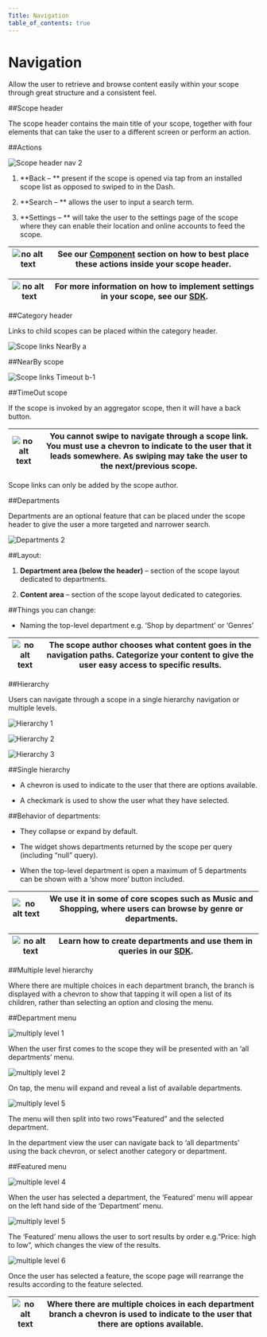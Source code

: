 ```yaml
---
Title: Navigation
table_of_contents: true
---
```


# Navigation

Allow the user to retrieve and browse content easily within your scope through great structure and a consistent feel.

##Scope header

The scope header contains the main title of your scope, together with four elements that can take the user to a different screen or perform an action.

##Actions

![Scope header nav 2](https://assets.ubuntu.com/v1/4008e9d9-Scope-header-nav-2-1024x179.png)

1. **Back – ** present if the scope is opened via tap from an installed scope list as opposed to swiped to in the Dash.

2. **Search – ** allows the user to input a search term.

3. **Settings – ** will take the user to the settings page of the scope where they can enable their location and online accounts to feed the scope.

|![no alt text](https://assets.ubuntu.com/v1/9e8b37dd-link_external.png)|See our  [Component](components.md) section on how to best place these actions inside your scope header.|
|----|----|

|![no alt text](https://assets.ubuntu.com/v1/0d9d7281-developer_links..png)|For more information on how to implement settings in your scope, see our  [SDK](../tutorials/adding-settings-to-your-scope/).|
|----|----|

##Category header

Links to child scopes can be placed within the category header.

![Scope links NearBy a](https://assets.ubuntu.com/v1/79432557-Scope-links-NearBy-a2-618x1024.png)

##NearBy scope

![Scope links Timeout b-1](https://assets.ubuntu.com/v1/02a07bd1-Scope-links-Timeout-b-1-618x1024.png)

##TimeOut scope

If the scope is invoked by an aggregator scope, then it will have a back button.

|![no alt text](https://assets.ubuntu.com/v1/7024ba0f-information-link.png)|You cannot swipe to navigate through a scope link. You must use a chevron to indicate to the user that it leads somewhere. As swiping may take the user to the next/previous scope.|
|----|----|

Scope links can only be added by the scope author.

##Departments

Departments are an optional feature that can be placed under the scope header to give the user a more targeted and narrower search.

![Departments 2](https://assets.ubuntu.com/v1/0f76e6d1-Departments-21-1024x751.png)

##Layout:

1. **Department area (below the header)** – section of the scope layout dedicated to departments.

2. **Content area** – section of the scope layout dedicated to categories.

##Things you can change:

- Naming the top-level department e.g. ‘Shop by department’ or ‘Genres’

|![no alt text](https://assets.ubuntu.com/v1/7024ba0f-information-link.png)|The scope author chooses what content goes in the navigation paths. Categorize your content to give the user easy access to specific results.|
|----|----|

##Hierarchy

Users can navigate through a scope in a single hierarchy navigation or multiple levels.

![Hierarchy 1](https://assets.ubuntu.com/v1/3b0eb504-Hierarchy-13-618x1024.png)

![Hierarchy 2](https://assets.ubuntu.com/v1/6a4c92d1-Hierarchy-22-618x1024.png)

![Hierarchy 3](https://assets.ubuntu.com/v1/b3b11c0d-Hierarchy-32-618x1024.png)

##Single hierarchy

- A chevron is used to indicate to the user that there are options available.

- A checkmark is used to show the user what they have selected.

##Behavior of departments:

- They collapse or expand by default.

- The widget shows departments returned by the scope per query (including “null” query).

- When the top-level department is open a maximum of 5 departments can be shown with a ‘show more’ button included.

|![no alt text](https://assets.ubuntu.com/v1/7024ba0f-information-link.png)|We use it in some of core scopes such as Music and Shopping, where users can browse by genre or departments.|
|----|----|

|![no alt text](https://assets.ubuntu.com/v1/0d9d7281-developer_links..png)|Learn how to create departments and use them in queries in our  [SDK](../tutorials/adding-departments-to-your-scope.md).|
|----|----|

##Multiple level hierarchy

Where there are multiple choices in each department branch, the branch is displayed with a chevron to show that tapping it will open a list of its children, rather than selecting an option and closing the menu.

##Department menu

![multiply level 1](https://assets.ubuntu.com/v1/98605bd3-multiply-level-12-618x1024.png)

When the user first comes to the scope they will be presented with an ‘all departments’ menu.

![multiply level 2](https://assets.ubuntu.com/v1/726cf267-multiply-level-22-618x1024.png)

On tap, the menu will expand and reveal a list of available departments.

![multiply level 5](https://assets.ubuntu.com/v1/45d43336-multiply-level-51-618x1024.png)

The menu will then split into two rows”Featured” and the selected department.

In the department view the user can navigate back to ‘all departments’ using the back chevron, or select another category or department.

##Featured menu

![multiple level 4](https://assets.ubuntu.com/v1/e78d262c-multiple-level-41-618x1024.png)

When the user has selected a department, the ‘Featured’ menu will appear on the left hand side of the ‘Department’ menu.

![multiply level 5](https://assets.ubuntu.com/v1/45d43336-multiply-level-52-618x1024.png)

The ‘Featured’ menu allows the user to sort results by order e.g.”Price: high to low”, which changes the view of the results.

![multiple level 6](https://assets.ubuntu.com/v1/d3367513-multiple-level-61-618x1024.png)

Once the user has selected a feature, the scope page will rearrange the results according to the feature selected.

|![no alt text](https://assets.ubuntu.com/v1/7024ba0f-information-link.png)|Where there are multiple choices in each department branch a chevron is used to indicate to the user that there are options available.|
|----|----|
